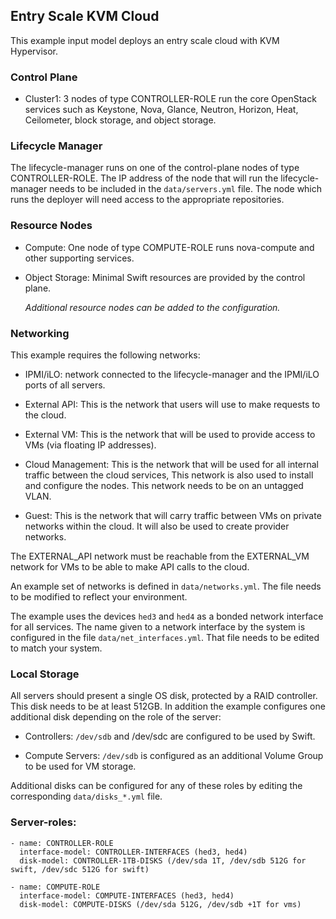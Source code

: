 <!--
(c) Copyright 2015-2016 Hewlett Packard Enterprise Development LP
(c) Copyright 2017-2019 SUSE LLC

Licensed under the Apache License, Version 2.0 (the "License"); you may
not use this file except in compliance with the License. You may obtain
a copy of the License at

http://www.apache.org/licenses/LICENSE-2.0

Unless required by applicable law or agreed to in writing, software
distributed under the License is distributed on an "AS IS" BASIS, WITHOUT
WARRANTIES OR CONDITIONS OF ANY KIND, either express or implied. See the
License for the specific language governing permissions and limitations
under the License.
-->

## Entry Scale KVM Cloud

This example input model deploys an entry scale cloud with KVM Hypervisor.

### Control Plane

- Cluster1: 3 nodes of type CONTROLLER-ROLE run the core OpenStack
  services such as Keystone, Nova, Glance, Neutron, Horizon, Heat,
  Ceilometer, block storage, and object storage.

### Lifecycle Manager

  The lifecycle-manager runs on one of the control-plane nodes of type
  CONTROLLER-ROLE. The IP address of the node that will run the
  lifecycle-manager needs to be included in the `data/servers.yml` file.
  The node which runs the deployer will need access to the appropriate repositories. 

### Resource Nodes

- Compute: One node of type COMPUTE-ROLE runs nova-compute and other
  supporting services.

- Object Storage: Minimal Swift resources are provided by the control plane.

  *Additional resource nodes can be added to the configuration.*

### Networking

This example requires the following networks:

- IPMI/iLO: network connected to the lifecycle-manager and the IPMI/iLO ports
  of all servers.

- External API: This is the network that users will use to make requests to
  the cloud.

- External VM: This is the network that will be used to provide access to VMs
  (via floating IP addresses).

- Cloud Management: This is the network that will be used for all internal
  traffic between the cloud services, This network is also used to install and
  configure the nodes. This network needs to be on an untagged VLAN.

- Guest: This is the network that will carry traffic between VMs on private
  networks within the cloud. It will also be used to create provider networks.

The EXTERNAL\_API network must be reachable from the EXTERNAL\_VM
network for VMs to be able to make API calls to the cloud.

An example set of networks is defined in `data/networks.yml`.
The file needs to be modified to reflect your environment.

The example uses the devices `hed3` and `hed4` as a bonded network interface
for all services. The name given to a network interface by the system is
configured in the file `data/net_interfaces.yml`. That file needs to be edited
to match your system.

### Local Storage

All servers should present a single OS disk, protected by a RAID controller.
This disk needs to be at least 512GB. In addition the example configures one
additional disk depending on the role of the server:

- Controllers: `/dev/sdb` and /dev/sdc are configured to be used by Swift.

- Compute Servers: `/dev/sdb` is configured as an additional Volume Group to be
  used for VM storage.

Additional disks can be configured for any of these roles by editing
the corresponding `data/disks_*.yml` file.

### Server-roles:
    - name: CONTROLLER-ROLE
      interface-model: CONTROLLER-INTERFACES (hed3, hed4)
      disk-model: CONTROLLER-1TB-DISKS (/dev/sda 1T, /dev/sdb 512G for swift, /dev/sdc 512G for swift)

    - name: COMPUTE-ROLE
      interface-model: COMPUTE-INTERFACES (hed3, hed4)
      disk-model: COMPUTE-DISKS (/dev/sda 512G, /dev/sdb +1T for vms)

     
